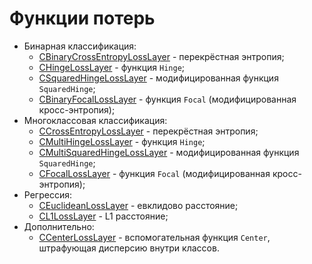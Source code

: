 # Функции потерь

- Бинарная классификация:
  - [CBinaryCrossEntropyLossLayer](BinaryCrossEntropyLossLayer.md) - перекрёстная энтропия;
  - [CHingeLossLayer](HingeLossLayer.md) - функция `Hinge`;
  - [CSquaredHingeLossLayer](SquaredHingeLossLayer.md) - модифицированная функция `SquaredHinge`;
  - [CBinaryFocalLossLayer](BinaryFocalLossLayer.md) - функция `Focal` (модифицированная кросс-энтропия);
- Многоклассовая классификация:
  - [CCrossEntropyLossLayer](CrossEntropyLossLayer.md) - перекрёстная энтропия;
  - [CMultiHingeLossLayer](MultiHingeLossLayer.md) - функция `Hinge`;
  - [CMultiSquaredHingeLossLayer](MultiSquaredHingeLossLayer.md) - модифицированная функция `SquaredHinge`;
  - [CFocalLossLayer](FocalLossLayer.md) - функция `Focal` (модифицированная кросс-энтропия);
- Регрессия:
  - [CEuclideanLossLayer](EuclideanLossLayer.md) - евклидово расстояние;
  - [CL1LossLayer](L1LossLayer.md) - L1 расстояние;
- Дополнительно:
  - [CCenterLossLayer](CenterLossLayer.md) - вспомогательная функция `Center`, штрафующая дисперсию внутри классов.